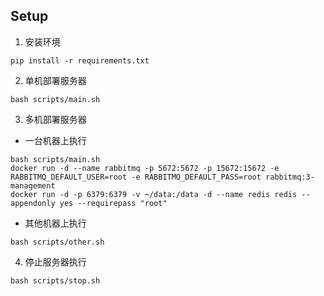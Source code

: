 ## Setup

1.  安装环境

```
pip install -r requirements.txt  
```

2. 单机部署服务器

```
bash scripts/main.sh
```

3. 多机部署服务器

* 一台机器上执行

```
bash scripts/main.sh
docker run -d --name rabbitmq -p 5672:5672 -p 15672:15672 -e RABBITMQ_DEFAULT_USER=root -e RABBITMQ_DEFAULT_PASS=root rabbitmq:3-management
docker run -d -p 6379:6379 -v ~/data:/data -d --name redis redis --appendonly yes --requirepass "root"
```

* 其他机器上执行

```
bash scripts/other.sh
```

4. 停止服务器执行

```
bash scripts/stop.sh
```
